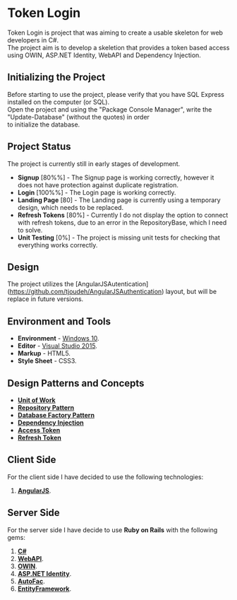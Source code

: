 # Token Login
Token Login is project that was aiming to create a usable skeleton for web developers in C#.  
The project aim is to develop a skeletion that provides a token based access using OWIN, ASP.NET Identity, WebAPI and Dependency Injection.

## Initializing the Project
Before starting to use the project, please verify that you have SQL Express installed on the computer (or SQL).  
Open the project and using the "Package Console Manager", write the "Update-Database" (without the quotes) in order  
to initialize the database.

## Project Status
The project is currently still in early stages of development.
- **Signup** [80%%] - The Signup page is working correctly, however it does not have protection against duplicate registration.
- **Login** [100%%] - The Login page is working correctly.
- **Landing Page** [80] - The Landing page is currently using a temporary design, which needs to be replaced.
- **Refresh Tokens** [80%] - Currently I do not display the option to connect with refresh tokens, due to an error in the RepositoryBase, which I need to solve.
- **Unit Testing** [0%] - The project is missing unit tests for checking that everything works correctly.

## Design
The project utilizes the [AngularJSAutentication] (https://github.com/tjoudeh/AngularJSAuthentication) layout, but will be replace in future versions.

## Environment and Tools
- **Environment** - [Windows 10](https://www.microsoft.com/en-us/windows/get-windows-10).  
- **Editor** - [Visual Studio 2015](https://www.visualstudio.com/en-us/products/vs-2015-product-editions.aspx).  
- **Markup** - HTML5.  
- **Style Sheet** - CSS3.  

## Design Patterns and Concepts
- [**Unit of Work**](http://www.codeproject.com/Articles/581487/Unit-of-Work-Design-Pattern)
- [**Repository Pattern**](https://msdn.microsoft.com/en-us/library/ff649690.aspx)
- [**Database Factory Pattern**](http://coding-geek.com/design-pattern-factory-patterns/)
- [**Dependency Injection**](https://en.wikipedia.org/wiki/Dependency_injection)
- [**Access Token**](https://en.wikipedia.org/wiki/Access_token)
- [**Refresh Token**](https://auth0.com/blog/refresh-tokens-what-are-they-and-when-to-use-them/)

## Client Side
For the client side I have decided to use the following technologies:  
1. [**AngularJS**](https://angularjs.org/).  

## Server Side
For the server side I have decide to use **Ruby on Rails** with the following gems:  
1. [**C#**](https://en.wikipedia.org/wiki/C_Sharp_(programming_language))  
2. [**WebAPI**](http://www.asp.net/web-api).  
3. [**OWIN**](http://owin.org/).  
4. [**ASP.NET Identity**](http://www.asp.net/identity).  
5. [**AutoFac**](https://autofac.org/).  
6. [**EntityFramework**](https://en.wikipedia.org/wiki/Entity_Framework).  
